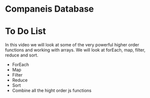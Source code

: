 # Companeis Database

<h1>To Do List</h1>
<p>In this video we will look at some of the very powerful higher order functions and working with arrays. We will look at forEach, map, filter, reduce and sort.
</p>

<ul>
    <li>ForEach</li>
    <li>Map</li>
    <li>Filter</li>
    <li>Reduce</li>
    <li>Sort</li>
    <li>Combine all the hight order js functions</li>
</ul>